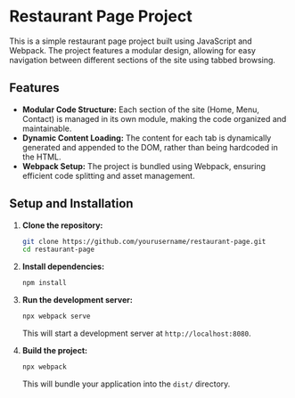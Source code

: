 # Restaurant Page Project

This is a simple restaurant page project built using JavaScript and Webpack. The project features a modular design, allowing for easy navigation between different sections of the site using tabbed browsing.

## Features

- **Modular Code Structure:** Each section of the site (Home, Menu, Contact) is managed in its own module, making the code organized and maintainable.
- **Dynamic Content Loading:** The content for each tab is dynamically generated and appended to the DOM, rather than being hardcoded in the HTML.
- **Webpack Setup:** The project is bundled using Webpack, ensuring efficient code splitting and asset management.

## Setup and Installation

1. **Clone the repository:**
    ```bash
    git clone https://github.com/yourusername/restaurant-page.git
    cd restaurant-page
    ```

2. **Install dependencies:**
    ```bash
    npm install
    ```

3. **Run the development server:**
    ```bash
    npx webpack serve
    ```
    This will start a development server at `http://localhost:8080`.

4. **Build the project:**
    ```bash
    npx webpack
    ```
    This will bundle your application into the `dist/` directory.

